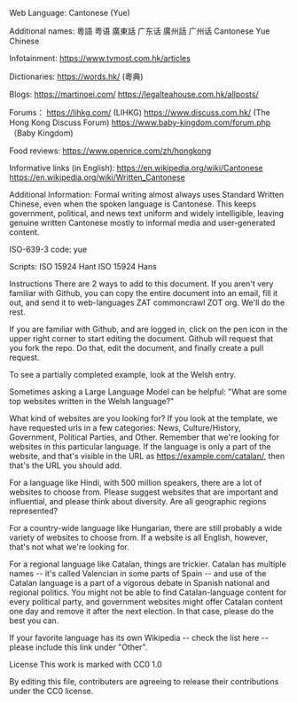 Web Language: Cantonese (Yue)

Additional names:
粵語
粤语
廣東話
广东话
廣州話
广州话
Cantonese
Yue Chinese

Infotainment:
https://www.tvmost.com.hk/articles

Dictionaries:
https://words.hk/ (粵典)

Blogs:
https://martinoei.com/
https://legalteahouse.com.hk/allposts/

Forums：
https://lihkg.com/ (LIHKG)
https://www.discuss.com.hk/ (The Hong Kong Discuss Forum)
https://www.baby-kingdom.com/forum.php （Baby Kingdom)

Food reviews:
https://www.openrice.com/zh/hongkong

Informative links (in English):
https://en.wikipedia.org/wiki/Cantonese
https://en.wikipedia.org/wiki/Written_Cantonese

Additional Information:
Formal writing almost always uses Standard Written Chinese, even when the spoken language is Cantonese. This keeps government, political, and news text uniform and widely intelligible, leaving genuine written Cantonese mostly to informal media and user-generated content.

ISO-639-3 code: 
yue

Scripts:
ISO 15924 Hant
ISO 15924 Hans

Instructions
There are 2 ways to add to this document. If you aren't very familiar with Github, you can copy the entire document into an email, fill it out, and send it to web-languages ZAT commoncrawl ZOT org. We'll do the rest.

If you are familiar with Github, and are logged in, click on the pen icon in the upper right corner to start editing the document. Github will request that you fork the repo. Do that, edit the document, and finally create a pull request.

To see a partially completed example, look at the Welsh entry.

Sometimes asking a Large Language Model can be helpful: "What are some top websites written in the Welsh language?"

What kind of websites are you looking for?
If you look at the template, we have requested urls in a few categories: News, Culture/History, Government, Political Parties, and Other. Remember that we're looking for websites in this particular language. If the language is only a part of the website, and that's visible in the URL as https://example.com/catalan/, then that's the URL you should add.

For a language like Hindi, with 500 million speakers, there are a lot of websites to choose from. Please suggest websites that are important and influential, and please think about diversity. Are all geographic regions represented?

For a country-wide language like Hungarian, there are still probably a wide variety of websites to choose from. If a website is all English, however, that's not what we're looking for.

For a regional language like Catalan, things are trickier. Catalan has multiple names -- it's called Valencian in some parts of Spain -- and use of the Catalan language is a part of a vigorous debate in Spanish national and regional politics. You might not be able to find Catalan-language content for every political party, and government websites might offer Catalan content one day and remove it after the next election. In that case, please do the best you can.

If your favorite language has its own Wikipedia -- check the list here -- please include this link under "Other".

License
This work is marked with CC0 1.0

By editing this file, contributers are agreeing to release their contributions under the CC0 license.

